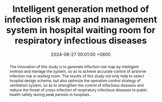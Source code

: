 ---
title:          "Intelligent generation method of infection risk map and management system in hospital waiting room for respiratory infectious diseases"
date:           2024-08-27 00:01:00 +0800
selected:       true
pub:            "Journal of Building Engineering"
pub_date:       "2024"
abstract: >-
 The innovation of this study is to generate infection risk map by intelligent method and manage the system, so as to achieve accurate control of airborne infection risk in waiting room. The results of this study not only help to select hospital design scheme, but also optimize the operation control strategy of ventilation system, so as to strengthen the control of infectious diseases and reduce the threat of cross-infection of respiratory infectious diseases to public health safety during peak periods in hospitals..
cover:          /assets/images/covers/cover2.jpg
authors:
- Guanhua Qu#,Zenghui Liu#,Lei Ren*,Gang Liu*,Ming Yan.
links:
  Paper: https://www.sciencedirect.com/science/article/pii/S2352710224021399?via%3Dihub
---